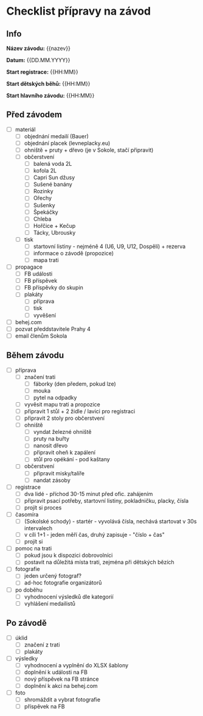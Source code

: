 # Checklist přípravy na závod

## Info
**Název závodu:** {{nazev}}

**Datum:** {{DD.MM.YYYY}}

**Start registrace:** {{HH:MM}}

**Start dětských běhů:** {{HH:MM}}

**Start hlavního závodu:** {{HH:MM}}

## Před závodem
- [ ] materiál
  - [ ] objednání medailí (Bauer)
  - [ ] objednání placek (levneplacky.eu)
  - [ ] ohniště + pruty + dřevo (je v Sokole, stačí připravit)
  - [ ] občerstvení
    - [ ] balená voda 2L
    - [ ] kofola 2L
    - [ ] Capri Sun džusy
    - [ ] Sušené banány
    - [ ] Rozinky
    - [ ] Ořechy
    - [ ] Sušenky
    - [ ] Špekáčky
    - [ ] Chleba
    - [ ] Hořčice + Kečup
    - [ ] Tácky, Ubrousky
  - [ ] tisk
    - [ ] startovní listiny - nejméně 4 (U6, U9, U12, Dospělí) + rezerva
    - [ ] informace o závodě (propozice)
    - [ ] mapa trati
- [ ] propagace
  - [ ] FB události
  - [ ] FB příspěvek
  - [ ] FB příspěvky do skupin
  - [ ] plakáty
    - [ ] příprava
    - [ ] tisk
    - [ ] vyvěšení
- [ ] behej.com
- [ ] pozvat předdstavitele Prahy 4
- [ ] email členům Sokola

## Během závodu
- [ ] příprava
  - [ ] značení trati
    - [ ] fáborky (den předem, pokud lze)
    - [ ] mouka
    - [ ] pytel na odpadky
  - [ ] vyvěsit mapu trati a propozice
  - [ ] připravit 1 stůl + 2 židle / lavici pro registraci
  - [ ] připravit 2 stoly pro občerstvení
  - [ ] ohniště
    - [ ] vyndat železné ohniště
    - [ ] pruty na buřty
    - [ ] nanosit dřevo
    - [ ] připravit oheň k zapálení
    - [ ] stůl pro opékání - pod kaštany
  - [ ] občerstvení
    - [ ] připravit misky/talíře
    - [ ] nandat zásoby
- [ ] registrace
  - [ ] dva lidé - příchod 30-15 minut před ofic. zahájením
  - [ ] připravit psací potřeby, startovní listiny, pokladničku, placky, čísla
  - [ ] projít si proces
- [ ] časomíra
  - [ ] (Sokolské schody) - startér - vyvolává čísla, nechává startovat v 30s intervalech
  - [ ] v cíli 1+1 - jeden měří čas, druhý zapisuje - "číslo + čas"
  - [ ] projít si
- [ ] pomoc na trati
  - [ ] pokud jsou k dispozici dobrovolníci
  - [ ] postavit na důležitá místa trati, zejména při dětských bězích
- [ ] fotografie
  - [ ] jeden určený fotograf?
  - [ ] ad-hoc fotografie organizátorů
- [ ] po doběhu
  - [ ] vyhodnocení výsledků dle kategorií
  - [ ] vyhlášení medailistů

## Po závodě
- [ ] úklid
  - [ ] značení z trati
  - [ ] plakáty
- [ ] výsledky
  - [ ] vyhodnocení a vyplnění do XLSX šablony
  - [ ] doplnění k události na FB
  - [ ] nový příspěvek na FB stránce
  - [ ] doplnění k akci na behej.com
- [ ] foto
  - [ ] shromáždit a vybrat fotografie
  - [ ] příspěvek na FB
